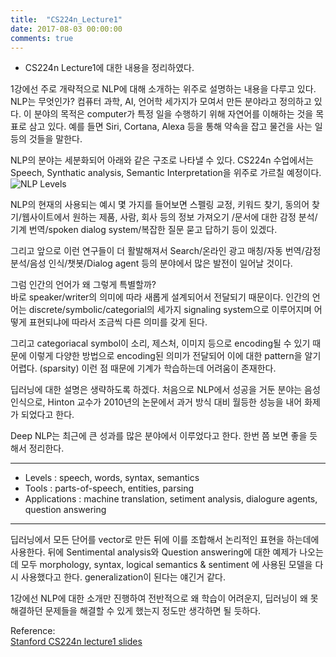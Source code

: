 ```yaml
---
title:  "CS224n_Lecture1"
date: 2017-08-03 00:00:00
comments: true
---
```


- CS224n Lecture1에 대한 내용을 정리하였다.

1강에선 주로 개략적으로 NLP에 대해 소개하는 위주로 설명하는 내용을 다루고 있다.
NLP는 무엇인가? 컴퓨터 과학, AI, 언어학 세가지가 모여서 만든 분야라고 정의하고 있다.
이 분야의 목적은 computer가 특정 일을 수행하기 위해 자연어를 이해하는 것을 목표로 삼고 있다.
예를 들면 Siri, Cortana, Alexa 등을 통해 약속을 잡고 물건을 사는 일 등의 것들을 말한다.

NLP의 분야는 세분화되어 아래와 같은 구조로 나타낼 수 있다. CS224n 수업에서는 Speech, Synthatic analysis,
Semantic Interpretation을 위주로 가르칠 예정이다.
![NLP Levels](https://whikwon.github.io/images/Lecture1_NLP_Levels.PNG)
<CS224n Lecture1 slide_4>

NLP의 현재의 사용되는 예시 몇 가지를 들어보면 스펠링 교정, 키워드 찾기, 동의어 찾기/웹사이트에서 원하는 제품, 사람, 회사 등의 정보 가져오기
/문서에 대한 감정 분석/기계 번역/spoken dialog system/복잡한 질문 묻고 답하기 등이 있겠다.

그리고 앞으로 이런 연구들이 더 활발해져서 Search/온라인 광고 매칭/자동 번역/감정 분석/음성 인식/챗봇/Dialog agent 등의 분야에서
많은 발전이 일어날 것이다.

그럼 인간의 언어가 왜 그렇게 특별할까? <br>
바로 speaker/writer의 의미에 따라 새롭게 설계되어서 전달되기 때문이다.
인간의 언어는 discrete/symbolic/categorial의 세가지 signaling system으로 이루어지며
어떻게 표현되냐에 따라서 조금씩 다른 의미를 갖게 된다.

그리고 categoriacal symbol이 소리, 제스처, 이미지 등으로 encoding될 수 있기 때문에
이렇게 다양한 방법으로 encoding된 의미가 전달되어 이에 대한 pattern을 알기 어렵다. (sparsity)
이런 점 때문에 기계가 학습하는데 어려움이 존재한다.

딥러닝에 대한 설명은 생략하도록 하겠다.
처음으로 NLP에서 성공을 거둔 분야는 음성 인식으로, Hinton 교수가 2010년의 논문에서 과거 방식 대비 월등한 성능을
내어 화제가 되었다고 한다.

Deep NLP는 최근에 큰 성과를 많은 분야에서 이루었다고 한다.
한번 쯤 보면 좋을 듯해서 정리한다. <br>

***
- Levels : speech, words, syntax, semantics
- Tools : parts-of-speech, entities, parsing
- Applications : machine translation, setiment analysis, dialogure agents, question answering

***
딥러닝에서 모든 단어를 vector로 만든 뒤에 이를 조합해서 논리적인 표현을 하는데에 사용한다.
뒤에 Sentimental analysis와 Question answering에 대한 예제가 나오는데 모두 morphology, syntax, logical semantics & sentiment
에 사용된 모델을 다시 사용했다고 한다. generalization이 된다는 얘긴거 같다.

1강에선 NLP에 대한 소개만 진행하여 전반적으로 왜 학습이 어려운지, 딥러닝이 왜 못 해결하던 문제들을
해결할 수 있게 했는지 정도만 생각하면 될 듯하다. <br>

Reference: <br>
[Stanford CS224n lecture1 slides](http://web.stanford.edu/class/cs224n/lectures/cs224n-2017-lecture1.pdf)
